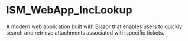 # ISM_WebApp_IncLookup
A modern web application built with Blazor that enables users to quickly search and retrieve attachments associated with specific tickets.
